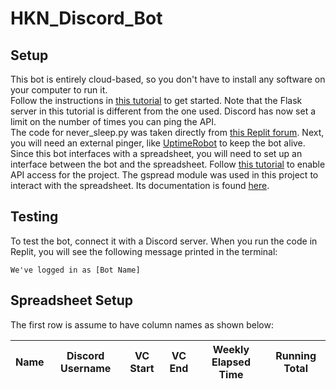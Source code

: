 # HKN_Discord_Bot

## Setup
This bot is entirely cloud-based, so you don't have to install any software on your computer to run it. <br />
Follow the instructions in [this tutorial](https://www.freecodecamp.org/news/create-a-discord-bot-with-python/) to get started. Note that the Flask server in this tutorial is different from the one used. Discord has now set a limit on the number of times you can ping the API. <br />
The code for never_sleep.py was taken directly from [this Replit forum](https://repl.it/talk/ask/Uptime-Robot-not-working-with-Discord-Cloudflare/49491). Next, you will need an external pinger, like [UptimeRobot](https://uptimerobot.com/) to keep the bot alive. <br />
Since this bot interfaces with a spreadsheet, you will need to set up an interface between the bot and the spreadsheet. Follow [this tutorial](https://gspread.readthedocs.io/en/latest/oauth2.html#enable-api-access) to enable API access for the project. The gspread module was used in this project to interact with the spreadsheet. Its documentation is found [here](https://github.com/burnash/gspread).

## Testing
To test the bot, connect it with a Discord server. When you run the code in Replit, you will see the following message printed in the terminal:

`We've logged in as [Bot Name]`

## Spreadsheet Setup
The first row is assume to have column names as shown below:

| Name | Discord Username | VC Start | VC End | Weekly Elapsed Time | Running Total |
| ---- | ---------------- | -------- | ------ | ------------------- | ------------- |
